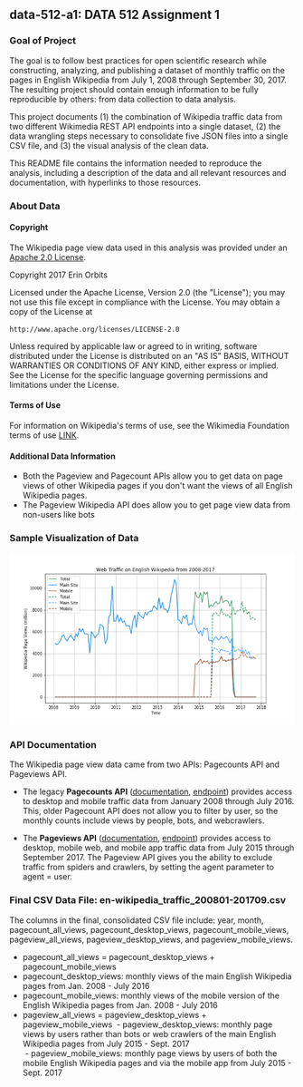 ## data-512-a1: DATA 512 Assignment 1

### __Goal of Project__  

  The goal is to follow best practices for open scientific research while constructing, analyzing, and publishing a dataset of monthly traffic on the pages in English Wikipedia from July 1, 2008 through September 30, 2017. The resulting project should contain enough information to be fully reproducible by others: from data collection to data analysis.  

  This project documents (1) the combination of Wikipedia traffic data from two different Wikimedia REST API endpoints into a single dataset, (2) the data wrangling steps necessary to consolidate five JSON files into a single CSV file, and (3) the visual analysis of the clean data.  

  This README file contains the information needed to reproduce the analysis, including a description of the data and all relevant resources and documentation, with hyperlinks to those resources.  
  
### __About Data__

#### Copyright

The Wikipedia page view data used in this analysis was provided under an [Apache 2.0 License](http://www.apache.org/licenses/LICENSE-2.0).
 
 Copyright 2017 Erin Orbits

Licensed under the Apache License, Version 2.0 (the "License");
you may not use this file except in compliance with the License.
You may obtain a copy of the License at

    http://www.apache.org/licenses/LICENSE-2.0

Unless required by applicable law or agreed to in writing, software
distributed under the License is distributed on an "AS IS" BASIS,
WITHOUT WARRANTIES OR CONDITIONS OF ANY KIND, either express or implied.
See the License for the specific language governing permissions and
limitations under the License.

#### Terms of Use
For information on Wikipedia's terms of use, see the Wikimedia Foundation terms of use [LINK](https://wikimediafoundation.org/wiki/Terms_of_Use/en). 
 
#### __Additional Data Information__
 - Both the Pageview and Pagecount APIs allow you to get data on page views of other Wikipedia pages if you don't want the views of all English Wikipedia pages.
 - The Pageview Wikipedia API does allow you to get page view data from non-users like bots

### Sample Visualization of Data
![alt text](https://raw.githubusercontent.com/orbitse/data-512-a1/master/WikipediaDataPlot_Std.png)

### __API Documentation__
The Wikipedia page view data came from two APIs: Pagecounts API and Pageviews API. 
 - The legacy __Pagecounts API__ ([documentation](https://wikitech.wikimedia.org/wiki/Analytics/AQS/Legacy_Pagecounts), [endpoint](https://wikimedia.org/api/rest_v1/#!/Pagecounts_data_(legacy)/get_metrics_legacy_pagecounts_aggregate_project_access_site_granularity_start_end)) provides access to desktop and mobile traffic data from January 2008 through July 2016. This, older Pagecount API does not allow you to filter by user, so the monthly counts include views by people, bots, and webcrawlers.  

 - The __Pageviews API__ ([documentation](https://wikitech.wikimedia.org/wiki/Analytics/AQS/Pageviews), [endpoint](https://wikimedia.org/api/rest_v1/#!/Pageviews_data/get_metrics_pageviews_aggregate_project_access_agent_granularity_start_end)) provides access to desktop, mobile web, and mobile app traffic data from July 2015 through September 2017. The Pageview API gives you the ability to exclude traffic from spiders and crawlers, by setting the agent parameter to agent = user.  
 
### Final CSV Data File: en-wikipedia_traffic_200801-201709.csv
The columns in the final, consolidated CSV file include: year, month, pagecount_all_views, pagecount_desktop_views, pagecount_mobile_views, pageview_all_views, pageview_desktop_views, and pageview_mobile_views.  
  - pagecount_all_views = pagecount_desktop_views + pagecount_mobile_views
  - pagecount_desktop_views: monthly views of the main English Wikipedia pages from Jan. 2008 - July 2016
  - pagecount_mobile_views: monthly views of the mobile version of the English Wikipedia pages from Jan. 2008 - July 2016
  - pageview_all_views = pageview_desktop_views + pageview_mobile_views
  - pageview_desktop_views: monthly page views by users rather than bots or web crawlers of the main English Wikipedia pages from July 2015 - Sept. 2017  
  - pageview_mobile_views: monthly page views by users of both the mobile English Wikipedia pages and via the mobile app from July 2015 - Sept. 2017
